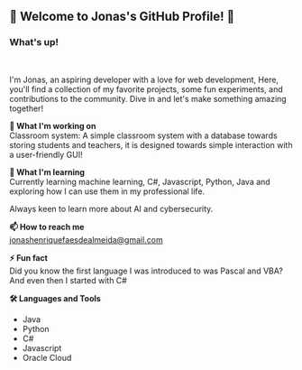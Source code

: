 ## 🌟 Welcome to Jonas's GitHub Profile! 🌟
### What's up!
<br>

I'm Jonas, an aspiring developer with a love for web development,  Here, you'll find a collection of my favorite projects, some fun experiments, and contributions to the community. Dive in and let's make something amazing together!
<br>

**🔭 What I'm working on**
<br>
Classroom system: A simple classroom system with a database towards storing students and teachers, it is designed towards simple interaction with a user-friendly GUI!

**🌱 What I'm learning** 
<br>
Currently learning machine learning, C#, Javascript, Python, Java and exploring how I can use them in my professional life.

Always keen to learn more about AI and cybersecurity.

**📫 How to reach me**
<br>
jonashenriquefaesdealmeida@gmail.com

**⚡ Fun fact**
<br>
Did you know the first language I was introduced to was Pascal and VBA? And even then I started with C#

**🛠️ Languages and Tools**
<br>
- Java
- Python
- C#
- Javascript
- Oracle Cloud
